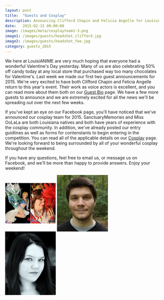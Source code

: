 ```yaml
---
layout: post
title:  "Guests and Cosplay"
description: Announcing Clifford Chapin and Felicia Angelle for LouisiANIME 2015!
date:   2015-02-15 08:00:00
image: /images/meta/cosplayteam1-3.png
image1: /images/guests/headshot_clifford.jpg
image2: /images/guests/headshot_fee.jpg
category: guests_2015
---
```


<style>
.imageblock > div {
    display: inline;
}
.imageblock img {
    max-width: 100%;
    vertical-align: middle;
}
</style>

We here at LouisiANIME are very much hoping that everyone had a wonderful Valentine's Day yesterday. Many of us are also celebrating 50% off candy today at any local store that purchased way too many chocolates for Valentine's. Last week we made our first two guest announcements for 2015. We're very excited to have both Clifford Chapin and Felicia Angelle return to this year's event. Their work as voice actors is excellent, and you can read more about them both on our <a href="/guests/">Guest Bio</a> page. We have a few more guests to announce and we are extremely excited for all the news we'll be spreading out over the next few weeks.

If you've kept an eye on our Facebook page, you'll have noticed that we've announced our cosplay team for 2015. SanctuaryMemories and Miss OoLaLa are both Louisiana natives and both have years of experience with the cosplay community. In addition, we've already posted our entry guidlines as well as forms for contenstants to begin entering in the competition. You can read all of the applicable details on our <a href="/cosplay/">Cosplay</a> page. We're looking forward to being surrounded by all of your wonderful cosplay throughout the weekend.

If you have any questions, feel free to email us, or message us on Facebook, and we'll be more than happy to provide answers. Enjoy your weekend!


<div class="imageblock" style="float: right 50%">
    <div>
        <a href="/img/cosplay/cosplayteam1.png" data-lightbox="Guests and Cosplay"><img alt="" src="/images/cosplay/cosplayteam1.png" style="height:33%; width:33%" /></a>
    </div>
    <div>
        <a href="/img/guests/Headshot_Clifford.jpg" data-lightbox="Guests and Cosplay"><img alt="" src="/images/guests/Headshot_Clifford.jpg" style="height:33%; width:33%" /></a>
    </div>
    <div>
        <a href="/img/guests/Headshot_Fee.jpg" data-lightbox="Guests and Cosplay"><img alt="" src="/images/guests/Headshot_Fee.jpg" style="height:33%; width:33%" /></a>
    </div>
</div>
